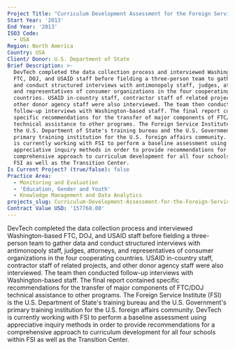 ```yaml
---
Project Title: "Curriculum Development Assessment for the Foreign Service Institute"
Start Year: '2013'
End Year: '2013'
ISO3 Code:
  - USA
Region: North America
Country: USA
Client/ Donor: U.S. Department of State
Brief Description: >-
  DevTech completed the data collection process and interviewed Washington-based
  FTC, DOJ, and USAID staff before fielding a three-person team to gather data
  and conduct structured interviews with antimonopoly staff, judges, attorneys,
  and representatives of consumer organizations in the four cooperating
  countries. USAID in-country staff, contractor staff of related projects, and
  other donor agency staff were also interviewed. The team then conducted
  follow-up interviews with Washington-based staff. The final report contained
  specific recommendations for the transfer of major components of FTC/DOJ
  technical assistance to other programs. The Foreign Service Institute (FSI) is
  the U.S. Department of State's training bureau and the U.S. Government's
  primary training institution for the U.S. foreign affairs community. DevTech
  is currently working with FSI to perform a baseline assessment using
  appreciative inquiry methods in order to provide recommendations for a
  comprehensive approach to curriculum development for all four schools within
  FSI as well as the Transition Center.
Is Current Project? (true/false): false
Practice Area:
  - Monitoring and Evaluation
  - 'Education, Gender and Youth'
  - Knowledge Management and Data Analytics
projects_slug: Curriculum-Development-Assessment-for-the-Foreign-Service-Institute
Contract Value USD: '157768.00'
---
```

DevTech completed the data collection process and interviewed Washington-based FTC, DOJ, and USAID staff before fielding a three-person team to gather data and conduct structured interviews with antimonopoly staff, judges, attorneys, and representatives of consumer organizations in the four cooperating countries. USAID in-country staff, contractor staff of related projects, and other donor agency staff were also interviewed. The team then conducted follow-up interviews with Washington-based staff. The final report contained specific recommendations for the transfer of major components of FTC/DOJ technical assistance to other programs. The Foreign Service Institute (FSI) is the U.S. Department of State's training bureau and the U.S. Government's primary training institution for the U.S. foreign affairs community. DevTech is currently working with FSI to perform a baseline assessment using appreciative inquiry methods in order to provide recommendations for a comprehensive approach to curriculum development for all four schools within FSI as well as the Transition Center.
